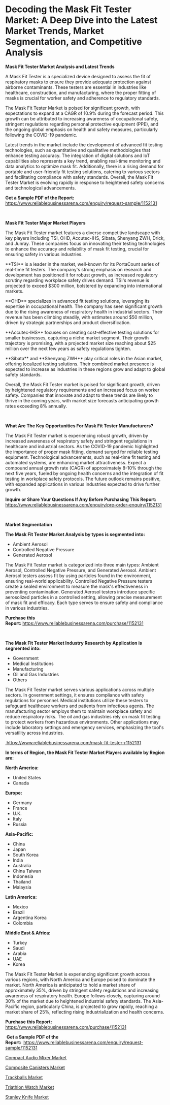 <p><h1>Decoding the Mask Fit Tester Market: A Deep Dive into the Latest Market Trends, Market Segmentation, and Competitive Analysis</h1></p><p><strong>Mask Fit Tester Market Analysis and Latest Trends</strong></p>
<p><p>A Mask Fit Tester is a specialized device designed to assess the fit of respiratory masks to ensure they provide adequate protection against airborne contaminants. These testers are essential in industries like healthcare, construction, and manufacturing, where the proper fitting of masks is crucial for worker safety and adherence to regulatory standards.</p><p>The Mask Fit Tester Market is poised for significant growth, with expectations to expand at a CAGR of 10.9% during the forecast period. This growth can be attributed to increasing awareness of occupational safety, stringent regulations regarding personal protective equipment (PPE), and the ongoing global emphasis on health and safety measures, particularly following the COVID-19 pandemic.</p><p>Latest trends in the market include the development of advanced fit testing technologies, such as quantitative and qualitative methodologies that enhance testing accuracy. The integration of digital solutions and IoT capabilities also represents a key trend, enabling real-time monitoring and data analytics to optimize mask fit. Additionally, there is a rising demand for portable and user-friendly fit testing solutions, catering to various sectors and facilitating compliance with safety standards. Overall, the Mask Fit Tester Market is evolving rapidly in response to heightened safety concerns and technological advancements.</p></p>
<p><strong>Get a Sample PDF of the Report:&nbsp;</strong> <a href="https://www.reliablebusinessarena.com/enquiry/request-sample/1152131?utm_campaign=2173&utm_medium=2&utm_source=Github&utm_content=ia&utm_term=28022025&utm_id=mask-fit-tester">https://www.reliablebusinessarena.com/enquiry/request-sample/1152131</a></p>
<p>&nbsp;</p>
<p><strong>Mask Fit Tester Major Market Players</strong></p>
<p><p>The Mask Fit Tester market features a diverse competitive landscape with key players including TSI, OHD, Accutec-IHS, Sibata, Shenyang ZWH, Drick, and Junray. These companies focus on innovating their testing technologies to enhance the accuracy and reliability of mask fit testing, crucial for ensuring safety in various industries.</p><p>**TSI** is a leader in the market, well-known for its PortaCount series of real-time fit testers. The company's strong emphasis on research and development has positioned it for robust growth, as increased regulatory scrutiny regarding workplace safety drives demand. TSI's revenue is projected to exceed $300 million, bolstered by expanding into international markets.</p><p>**OHD** specializes in advanced fit testing solutions, leveraging its expertise in occupational health. The company has seen significant growth due to the rising awareness of respiratory health in industrial sectors. Their revenue has been climbing steadily, with estimates around $50 million, driven by strategic partnerships and product diversification.</p><p>**Accutec-IHS** focuses on creating cost-effective testing solutions for smaller businesses, capturing a niche market segment. Their growth trajectory is promising, with a projected market size reaching about $25 million over the next few years as safety regulations tighten.</p><p>**Sibata** and **Shenyang ZWH** play critical roles in the Asian market, offering localized testing solutions. Their combined market presence is expected to increase as industries in these regions grow and adapt to global safety standards.</p><p>Overall, the Mask Fit Tester market is poised for significant growth, driven by heightened regulatory requirements and an increased focus on worker safety. Companies that innovate and adapt to these trends are likely to thrive in the coming years, with market size forecasts anticipating growth rates exceeding 8% annually.</p></p>
<p>&nbsp;</p>
<p><strong>What Are The Key Opportunities For Mask Fit Tester Manufacturers?</strong></p>
<p><p>The Mask Fit Tester market is experiencing robust growth, driven by increased awareness of respiratory safety and stringent regulations in healthcare and industrial sectors. As the COVID-19 pandemic highlighted the importance of proper mask fitting, demand surged for reliable testing equipment. Technological advancements, such as real-time fit testing and automated systems, are enhancing market attractiveness. Expect a compound annual growth rate (CAGR) of approximately 8-10% through the next five years, fueled by ongoing health concerns and the integration of fit testing in workplace safety protocols. The future outlook remains positive, with expanded applications in various industries expected to drive further growth.</p></p>
<p><strong>Inquire or Share Your Questions If Any Before Purchasing This Report:</strong> <a href="https://www.reliablebusinessarena.com/enquiry/pre-order-enquiry/1152131?utm_campaign=2173&utm_medium=2&utm_source=Github&utm_content=ia&utm_term=28022025&utm_id=mask-fit-tester">https://www.reliablebusinessarena.com/enquiry/pre-order-enquiry/1152131</a></p>
<p>&nbsp;</p>
<p><strong>Market Segmentation</strong></p>
<p><strong>The Mask Fit Tester Market Analysis by types is segmented into:</strong></p>
<p><ul><li>Ambient Aerosol</li><li>Controlled Negative Pressure</li><li>Generated Aerosol</li></ul></p>
<p><p>The Mask Fit Tester market is categorized into three main types: Ambient Aerosol, Controlled Negative Pressure, and Generated Aerosol. Ambient Aerosol testers assess fit by using particles found in the environment, ensuring real-world applicability. Controlled Negative Pressure testers create a sealed environment to measure the mask's effectiveness in preventing contamination. Generated Aerosol testers introduce specific aerosolized particles in a controlled setting, allowing precise measurement of mask fit and efficacy. Each type serves to ensure safety and compliance in various industries.</p></p>
<p><strong>Purchase this Report:&nbsp;</strong><a href="https://www.reliablebusinessarena.com/purchase/1152131?utm_campaign=2173&utm_medium=2&utm_source=Github&utm_content=ia&utm_term=28022025&utm_id=mask-fit-tester">https://www.reliablebusinessarena.com/purchase/1152131</a></p>
<p>&nbsp;</p>
<p><strong>The Mask Fit Tester Market Industry Research by Application is segmented into:</strong></p>
<p><ul><li>Government</li><li>Medical Institutions</li><li>Manufacturing</li><li>Oil and Gas Industries</li><li>Others</li></ul></p>
<p><p>The Mask Fit Tester market serves various applications across multiple sectors. In government settings, it ensures compliance with safety regulations for personnel. Medical institutions utilize these testers to safeguard healthcare workers and patients from infectious agents. The manufacturing sector employs them to maintain workplace safety and reduce respiratory risks. The oil and gas industries rely on mask fit testing to protect workers from hazardous environments. Other applications may include laboratory settings and emergency services, emphasizing the tool's versatility across industries.</p></p>
<p><a href="https://www.reliablebusinessarena.com/mask-fit-tester-r1152131?utm_campaign=2173&utm_medium=2&utm_source=Github&utm_content=ia&utm_term=28022025&utm_id=mask-fit-tester">&nbsp;https://www.reliablebusinessarena.com/mask-fit-tester-r1152131</a></p>
<p><strong>In terms of Region, the Mask Fit Tester Market Players available by Region are:</strong></p>
<p>
    <p> <strong> North America: </strong>
        <ul>
            <li>United States</li>
            <li>Canada</li>
        </ul>
        </p> 
    <p> <strong> Europe: </strong>
        <ul>
            <li>Germany</li>
            <li>France</li>
            <li>U.K.</li>
            <li>Italy</li>
            <li>Russia</li>
        </ul>
        </p> 
    <p> <strong> Asia-Pacific: </strong>
        <ul>
            <li>China</li>
            <li>Japan</li>
            <li>South Korea</li>
            <li>India</li>
            <li>Australia</li>
            <li>China Taiwan</li>
            <li>Indonesia</li>
            <li>Thailand</li>
            <li>Malaysia</li>
        </ul>
        </p> 
    <p> <strong> Latin America: </strong>
        <ul>
            <li>Mexico</li>
            <li>Brazil</li>
            <li>Argentina Korea</li>
            <li>Colombia</li>
        </ul>
        </p> 
    <p> <strong> Middle East & Africa: </strong>
        <ul>
            <li>Turkey</li>
            <li>Saudi</li>
            <li>Arabia</li>
            <li>UAE</li>
            <li>Korea</li>
        </ul>
    </p>
    </p>
<p><p>The Mask Fit Tester Market is experiencing significant growth across various regions, with North America and Europe poised to dominate the market. North America is anticipated to hold a market share of approximately 35%, driven by stringent safety regulations and increasing awareness of respiratory health. Europe follows closely, capturing around 30% of the market due to heightened industrial safety standards. The Asia-Pacific region, particularly China, is projected to grow rapidly, reaching a market share of 25%, reflecting rising industrialization and health concerns.</p></p>
<p><strong>Purchase this Report: </strong><a href="https://www.reliablebusinessarena.com/purchase/1152131?utm_campaign=2173&utm_medium=2&utm_source=Github&utm_content=ia&utm_term=28022025&utm_id=mask-fit-tester">https://www.reliablebusinessarena.com/purchase/1152131</a></p>
<p>&nbsp;<strong>Get a Sample PDF of the Report:&nbsp;&nbsp;</strong><a href="https://www.reliablebusinessarena.com/enquiry/request-sample/1152131?utm_campaign=2173&utm_medium=2&utm_source=Github&utm_content=ia&utm_term=28022025&utm_id=mask-fit-tester">https://www.reliablebusinessarena.com/enquiry/request-sample/1152131</a></p>
<p><strong></strong></p>
<p><p><a href="https://github.com/okornevonywx/Market-Research-Report-List-1/blob/main/compact-audio-mixer-market.md?utm_campaign=2173&utm_medium=2&utm_source=Github&utm_content=ia&utm_term=28022025&utm_id=mask-fit-tester">Compact Audio Mixer Market</a></p><p><a href="https://github.com/duzcupetriv/Market-Research-Report-List-1/blob/main/composite-canisters-market.md?utm_campaign=2173&utm_medium=2&utm_source=Github&utm_content=ia&utm_term=28022025&utm_id=mask-fit-tester">Composite Canisters Market</a></p><p><a href="https://github.com/abexjeliti/Market-Research-Report-List-1/blob/main/trackballs-market.md?utm_campaign=2173&utm_medium=2&utm_source=Github&utm_content=ia&utm_term=28022025&utm_id=mask-fit-tester">Trackballs Market</a></p><p><a href="https://github.com/hervedeidadw/Market-Research-Report-List-1/blob/main/triathlon-watch-market.md?utm_campaign=2173&utm_medium=2&utm_source=Github&utm_content=ia&utm_term=28022025&utm_id=mask-fit-tester">Triathlon Watch Market</a></p><p><a href="https://github.com/nwogudimouix/Market-Research-Report-List-1/blob/main/stanley-knife-market.md?utm_campaign=2173&utm_medium=2&utm_source=Github&utm_content=ia&utm_term=28022025&utm_id=mask-fit-tester">Stanley Knife Market</a></p></p>